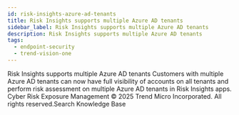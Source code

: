 ```yaml
---
id: risk-insights-azure-ad-tenants
title: Risk Insights supports multiple Azure AD tenants
sidebar_label: Risk Insights supports multiple Azure AD tenants
description: Risk Insights supports multiple Azure AD tenants
tags:
  - endpoint-security
  - trend-vision-one
---
```


 Risk Insights supports multiple Azure AD tenants Customers with multiple Azure AD tenants can now have full visibility of accounts on all tenants and perform risk assessment on multiple Azure AD tenants in Risk Insights apps. Cyber Risk Exposure Management © 2025 Trend Micro Incorporated. All rights reserved.Search Knowledge Base
